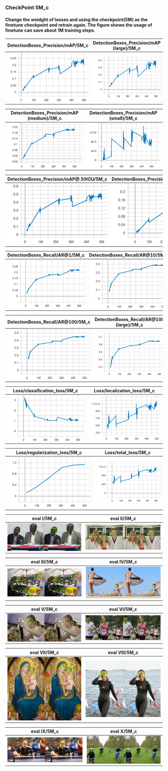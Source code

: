 
### CheckPoint 5M_c
#### Change the weidght of losses and using the checkpoint(5M) as the finetune checkpoint and retrain again. The figure shows the usage of finetune can save about 1M training steps.
| DetectionBoxes_Precision/mAP/5M_c |DetectionBoxes_Precision/mAP (large)/5M_c|
:-------------------------------------:|:-----------------------------:
![](https://github.com/zoonewbie/FacialKeypointSSDV1GPU/raw/master/5M_c/DetectionBoxes_Precision_mAP.svg?sanitize=true)|![](https://github.com/zoonewbie/FacialKeypointSSDV1GPU/raw/master/5M_c/DetectionBoxes_Precision_mAP%20(large).svg?sanitize=true)

|DetectionBoxes_Precision/mAP (medium)/5M_c|DetectionBoxes_Precision/mAP (small)/5M_c|
:-------------------------------------:|:-----------------------------:
![](https://github.com/zoonewbie/FacialKeypointSSDV1GPU/raw/master/5M_c/DetectionBoxes_Precision_mAP%20(medium).svg?sanitize=true)|![](https://github.com/zoonewbie/FacialKeypointSSDV1GPU/raw/master/5M_c/DetectionBoxes_Precision_mAP%20(small).svg?sanitize=true)



|DetectionBoxes_Precision/mAP@.50IOU/5M_c|DetectionBoxes_Precision/mAP@.75IOU/5M_c|
:-------------------------------------:|:-----------------------------:
![](https://github.com/zoonewbie/FacialKeypointSSDV1GPU/raw/master/5M_c/DetectionBoxes_Precision_mAP%40.50IOU.svg?sanitize=true)|![](https://github.com/zoonewbie/FacialKeypointSSDV1GPU/raw/master/5M_c/DetectionBoxes_Precision_mAP%40.75IOU.svg?sanitize=true)





|DetectionBoxes_Recall/AR@1/5M_c|DetectionBoxes_Recall/AR@10/5M_c|
:-------------------------------------:|:-----------------------------:
![](https://github.com/zoonewbie/FacialKeypointSSDV1GPU/raw/master/5M_c/DetectionBoxes_Recall_AR%401.svg?sanitize=true)|![](https://github.com/zoonewbie/FacialKeypointSSDV1GPU/raw/master/5M_c/DetectionBoxes_Recall_AR%4010.svg?sanitize=true)


|DetectionBoxes_Recall/AR@100/5M_c|DetectionBoxes_Recall/AR@100 (large)/5M_c|
:-------------------------------------:|:-----------------------------:
![](https://github.com/zoonewbie/FacialKeypointSSDV1GPU/raw/master/5M_c/DetectionBoxes_Recall_AR%40100.svg?sanitize=true)|![](https://github.com/zoonewbie/FacialKeypointSSDV1GPU/raw/master/5M_c/DetectionBoxes_Recall_AR%40100%20(large).svg?sanitize=true)


|Loss/classification_loss/5M_c|Loss/localization_loss/5M_c|
:-------------------------------------:|:-----------------------------:
![](https://github.com/zoonewbie/FacialKeypointSSDV1GPU/raw/master/5M_c/Loss_classification_loss.svg?sanitize=true)|![](https://github.com/zoonewbie/FacialKeypointSSDV1GPU/raw/master/5M_c/Loss_localization_loss.svg?sanitize=true)


|Loss/regularization_loss/5M_c|Loss/total_loss/5M_c|
:-------------------------------------:|:-----------------------------:
![](https://github.com/zoonewbie/FacialKeypointSSDV1GPU/raw/master/5M_c/Loss_regularization_loss.svg?sanitize=true)|![](https://github.com/zoonewbie/FacialKeypointSSDV1GPU/raw/master/5M_c/Loss_total_loss.svg?sanitize=true)



|eval I/5M_c|eval II/5M_c|
:-------------------------------------:|:-----------------------------:
![](https://github.com/zoonewbie/FacialKeypointSSDV1GPU/raw/master/5M_c/eval0.png)|![](https://github.com/zoonewbie/FacialKeypointSSDV1GPU/raw/master/5M_c/eval1.png)


|eval III/5M_c|eval IV/5M_c|
:-------------------------------------:|:-----------------------------:
![](https://github.com/zoonewbie/FacialKeypointSSDV1GPU/raw/master/5M_c/eval2.png)|![](https://github.com/zoonewbie/FacialKeypointSSDV1GPU/raw/master/5M_c/eval3.png)


|eval V/5M_c|eval VI/5M_c|
:-------------------------------------:|:-----------------------------:
![](https://github.com/zoonewbie/FacialKeypointSSDV1GPU/raw/master/5M_c/eval4.png)|![](https://github.com/zoonewbie/FacialKeypointSSDV1GPU/raw/master/5M_c/eval5.png)


|eval VII/5M_c|eval VIII/5M_c|
:-------------------------------------:|:-----------------------------:
![](https://github.com/zoonewbie/FacialKeypointSSDV1GPU/raw/master/5M_c/eval6.png)|![](https://github.com/zoonewbie/FacialKeypointSSDV1GPU/raw/master/5M_c/eval7.png)


|eval IX/5M_c|eval X/5M_c|
:-------------------------------------:|:-----------------------------:
![](https://github.com/zoonewbie/FacialKeypointSSDV1GPU/raw/master/5M_c/eval8.png)|![](https://github.com/zoonewbie/FacialKeypointSSDV1GPU/raw/master/5M_c/eval9.png)
